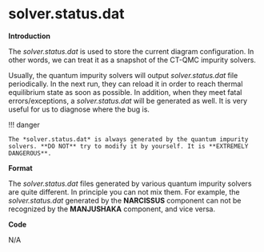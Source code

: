 # solver.status.dat

**Introduction**

The *solver.status.dat* is used to store the current diagram configuration. In other words, we can treat it as a snapshot of the CT-QMC impurity solvers.

Usually, the quantum impurity solvers will output *solver.status.dat* file periodically. In the next run, they can reload it in order to reach thermal equilibrium state as soon as possible. In addition, when they meet fatal errors/exceptions, a *solver.status.dat* will be generated as well. It is very useful for us to diagnose where the bug is.

!!! danger

    The *solver.status.dat* is always generated by the quantum impurity solvers. **DO NOT** try to modify it by yourself. It is **EXTREMELY DANGEROUS**.

**Format**

The *solver.status.dat* files generated by various quantum impurity solvers are quite different. In principle you can not mix them. For example, the *solver.status.dat* generated by the **NARCISSUS** component can not be recognized by the **MANJUSHAKA** component, and vice versa.

**Code**

N/A
